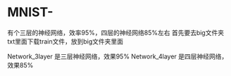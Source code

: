 # MNIST-
有个三层的神经网络，效率95%，四层的神经网络85%左右
首先要去big文件夹txt里面下载train文件，放到big文件夹里面

Network_3layer 是三层神经网络，效果95%
Network_4layer 是四层神经网络，效果85%
